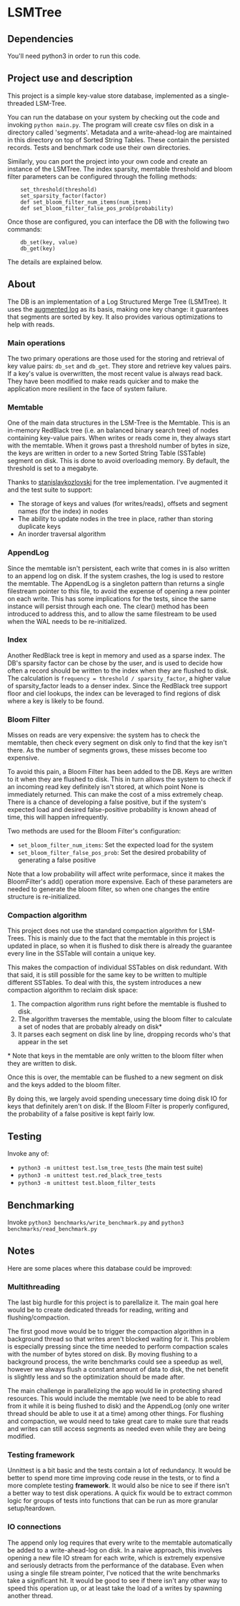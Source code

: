 # LSMTree

## Dependencies

You'll need python3 in order to run this code.

## Project use and description

This project is a simple key-value store database, implemented as a single-threaded LSM-Tree.

You can run the database on your system by checking out the code and invoking `python main.py`. The program will create csv files on disk in a directory called 'segments'. Metadata and a write-ahead-log are maintained in this directory on top of Sorted String Tables. These contain the persisted records. Tests and benchmark code use their own directories.

Similarly, you can port the project into your own code and create an instance of the LSMTree. The index sparsity, memtable threshold and bloom filter parameters can be configured through the folling methods:

```
    set_threshold(threshold)
    set_sparsity_factor(factor)
    def set_bloom_filter_num_items(num_items)
    def set_bloom_filter_false_pos_prob(probability)
```

Once those are configured, you can interface the DB with the following two commands:

```
    db_set(key, value)
    db_get(key)
```

The details are explained below.

## About

The DB is an implementation of a Log Structured Merge Tree (LSMTree). It uses the [augmented log](https://github.com/chrislessard/augmented_log) as its basis, making one key change: it guarantees that segments are sorted by key. It also provides various optimizations to help with reads.

### Main operations

The two primary operations are those used for the storing and retrieval of key value pairs: `db_set` and `db_get`. They store and retrieve key values pairs. If a key's value is overwritten, the most recent value is always read back. They have been modified to make reads quicker and to make the application more resilient in the face of system failure.

### Memtable

One of the main data structures in the LSM-Tree is the Memtable. This is an in-memory RedBlack tree (i.e. an balanced binary search tree) of nodes containing key-value pairs. When writes or reads come in, they always start with the memtable. When it grows past a threshold number of bytes in size, the keys are written in order to a new Sorted String Table (SSTable) segment on disk. This is done to avoid overloading memory. By default, the threshold is set to a megabyte.

Thanks to [stanislavkozlovski](https://github.com/stanislavkozlovski/Red-Black-Tree/blob/master/rb_tree.py) for the tree implementation. I've augmented it and the test suite to support:

- The storage of keys and values (for writes/reads), offsets and segment names (for the index) in nodes
- The ability to update nodes in the tree in place, rather than storing duplicate keys
- An inorder traversal algorithm

### AppendLog

Since the memtable isn't persistent, each write that comes in is also written to an append log on disk. If the system crashes, the log is used to restore the memtable. The AppendLog is a singleton pattern than returns a single filestream pointer to this file, to avoid the expense of opening a new pointer on each write. This has some implications for the tests, since the same instance will persist through each one. The clear() method has been introduced to address this, and to allow the same filestream to be used when the WAL needs to be re-initialized.

### Index

Another RedBlack tree is kept in memory and used as a sparse index. The DB's sparsity factor can be chose by the user, and is used to decide how often a record should be written to the index when they are flushed to disk. The calculation is `frequency = threshold / sparsity_factor`, a higher value of sparsity_factor leads to a denser index. Since the RedBlack tree support floor and ciel lookups, the index can be leveraged to find regions of disk where a key is likely to be found.

### Bloom Filter

Misses on reads are very expensive: the system has to check the memtable, then check every segment on disk only to find that the key isn't there. As the number of segments grows, these misses become too expensive. 

To avoid this pain, a Bloom Filter has been added to the DB. Keys are written to it when they are flushed to disk. This in turn allows the system to check if an incoming read key definitely isn't stored, at which point None is immediately returned. This can make the cost of a miss extremely cheap. There is a chance of developing a false positive, but if the system's expected load and desired false-positive probability is known ahead of time, this will happen infrequently. 

Two methods are used for the Bloom Filter's configuration:

- `set_bloom_filter_num_items`: Set the expected load for the system
- `set_bloom_filter_false_pos_prob`: Set the desired probability of generating a false positive

Note that a low probability will affect write performace, since it makes the BloomFilter's add() operation more expensive. Each of these parameters are needed to generate the bloom filter, so when one changes the entire structure is re-initialized.

### Compaction algorithm

This project does not use the standard compaction algorithm for LSM-Trees. This is mainly due to the fact that the memtable in this project is updated in place, so when it is flushed to disk there is already the guarantee every line in the SSTable will contain a unique key. 

This makes the compaction of individual SSTables on disk redundant. With that said, it is still possible for the same key to be written to multiple different SSTables. To deal with this, the system introduces a new compaction algorithm to reclaim disk space:

1. The compaction algorithm runs right before the memtable is flushed to disk.
2. The algorithm traverses the memtable, using the bloom filter to calculate a set of nodes that are probably already on disk*
3. It parses each segment on disk line by line, dropping records who's that appear in the set

\* Note that keys in the memtable are only written to the bloom filter when they are written to disk.

Once this is over, the memtable can be flushed to a new segment on disk and the keys added to the bloom filter.

By doing this, we largely avoid spending unecessary time doing disk IO for keys that definitely aren't on disk. If the Bloom Filter is properly configured, the probability of a false positive is kept fairly low.

## Testing

Invoke any of:

- `python3 -m unittest test.lsm_tree_tests` (the main test suite)
- `python3 -m unittest test.red_black_tree_tests`
- `python3 -m unittest test.bloom_filter_tests`

## Benchmarking

Invoke `python3 benchmarks/write_benchmark.py` and `python3 benchmarks/read_benchmark.py`

## Notes

Here are some places where this database could be improved:

### Multithreading

The last big hurdle for this project is to parellalize it. The main goal here would be to create dedicated threads for reading, writing and flushing/compaction. 

The first good move would be to trigger the compaction algorithm in a background thread so that writes aren't blocked waiting for it. This problem is especially pressing since the time needed to perform compaction scales with the number of bytes stored on disk. By moving flushing to a background process, the write benchmarks could see a speedup as well, however we always flush a constant amount of data to disk, the net benefit is slightly less and so the optimization should be made after.

The main challenge in parallelizing the app would lie in protecting shared resources. This would include the memtable (we need to be able to read from it while it is being flushed to disk) and the AppendLog (only one writer thread should be able to use it at a time) among other things. For flushing and compaction, we would need to take great care to make sure that reads and writes can still access segments as needed even while they are being modified.

### Testing framework

Unnittest is a bit basic and the tests contain a lot of redundancy. It would be better to spend more time improving code reuse in the tests, or to find a more complete testing **framework**. It would also be nice to see if there isn't a better way to test disk operations. A quick fix would be to extract common logic for groups of tests into functions that can be run as more granular setup/teardown.

### IO connections

The append only log requires that every write to the memtable automatically be added to a write-ahead-log on disk. In a naive approach, this involves opening a new file IO stream for each write, which is extremely expensive and seriously detracts from the performance of the database. Even when using a single file stream pointer, I've noticed that the write benchmarks take a significant hit. It would be good to see if there isn't any other way to speed this operation up, or at least take the load of a writes by spawning another thread.
